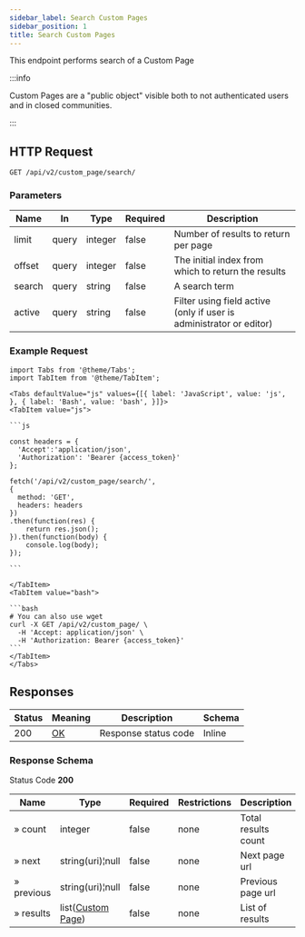 ```yaml
---
sidebar_label: Search Custom Pages
sidebar_position: 1
title: Search Custom Pages
---
```


This endpoint performs search of a Custom Page


:::info

Custom Pages are a "public object" visible both to not authenticated users and in closed communities.

:::


## HTTP Request

`GET /api/v2/custom_page/search/`

### Parameters

| Name   | In    | Type    | Required | Description                                                         |
|--------|-------|---------|----------|---------------------------------------------------------------------|
| limit  | query | integer | false    | Number of results to return per page                                |
| offset | query | integer | false    | The initial index from which to return the results                  |
| search | query | string  | false    | A search term                                                       |
| active | query | string  | false    | Filter using field active (only if user is administrator or editor) |


### Example Request

````mdx-code-block
import Tabs from '@theme/Tabs';
import TabItem from '@theme/TabItem';

<Tabs defaultValue="js" values={[{ label: 'JavaScript', value: 'js', }, { label: 'Bash', value: 'bash', }]}>
<TabItem value="js">

```js

const headers = {
  'Accept':'application/json',
  'Authorization': 'Bearer {access_token}'
};

fetch('/api/v2/custom_page/search/',
{
  method: 'GET',
  headers: headers
})
.then(function(res) {
    return res.json();
}).then(function(body) {
    console.log(body);
});

```

</TabItem>
<TabItem value="bash">

```bash
# You can also use wget
curl -X GET /api/v2/custom_page/ \
  -H 'Accept: application/json' \
  -H 'Authorization: Bearer {access_token}'
```
</TabItem>
</Tabs>
````

## Responses

| Status | Meaning                                                 | Description          | Schema |
|--------|---------------------------------------------------------|----------------------|--------|
| 200    | [OK](https://tools.ietf.org/html/rfc7231#section-6.3.1) | Response status code | Inline |

### Response Schema

Status Code **200**

| Name       | Type                                                           | Required | Restrictions | Description         |
|------------|----------------------------------------------------------------|----------|--------------|---------------------|
| » count    | integer                                                        | false    | none         | Total results count |
| » next     | string(uri)¦null                                               | false    | none         | Next page url       |
| » previous | string(uri)¦null                                               | false    | none         | Previous page url   |
| » results  | list([Custom Page](/docs/apireference/v2/schemas/custom_page)) | false    | none         | List of results     |

